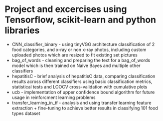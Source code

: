 # Project and excercises using Tensorflow, scikit-learn and python libraries

* CNN_classifier_binary - using tinyVGG architecture classification of 2 food categories, and x-ray or non x-ray photos, including custom uploaded photos which are resized to fit existing set pictures
* bag_of_words - cleaning and preparing the text for a bag_of_words model which is then trained on Naive Bayes and multiple other classifiers
* hepatitisC - brief analysis of hepatitisC data, comparing classification results across different classifiers using basic classification metrics, statistical tests and LOOCV cross-validation with cumulative plots
* ucb - implementation of upper confidence bound algorithm for future usage in reinforcment learning problems
* transfer_learning_in_tf - analysis and using transfer learning feature extraction + fine-tuning to achieve better results in classifying 101 food types dataset
